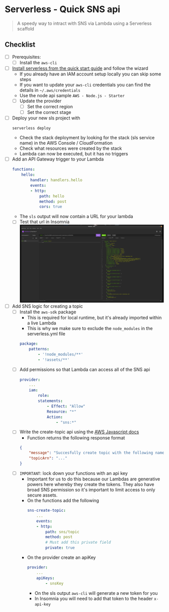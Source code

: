# Serverless - Quick SNS api

> A speedy way to intract with SNS via Lambda using a Serverless scaffold

## Checklist

* [ ] Prerequisites:
    * [ ] Install the `aws-cli`
* [ ] [Install serverless from the quick start guide](https://www.serverless.com/framework/docs/getting-started/) and follow the wizard
    * If you already have an IAM account setup locally you can skip some steps
    * If you want to update your `aws-cli` credentials you can find the details in `~/.aws/credentials`
    * Use the node api sample `AWS - Node.js - Starter`
    * [ ] Update the provider
        * [ ] Set the correct region
        * [ ] Set the correct stage
* [ ] Deploy your new sls project with 
    ```
    serverless deploy
    ```
    * Check the stack deployment by looking for the stack (sls service name) in the AWS Console / CloudFormation
    * Check what resources were created by the stack
    * Lambda can now be executed, but it has no triggers
* [ ] Add an API Gateway trigger to your Lambda
    ```yaml
    functions:
        hello:
            handler: handlers.hello
            events:
            - http:
                path: hello
                method: post
                cors: true
    ```
    * The `sls` output will now contain a URL for your lambda
    * [ ] Test that url in Insomnia
    ![insomnia-hello](./sns-api/assets/insomnia-hello.png)
* [ ] Add SNS logic for creating a topic
    * [ ] Install the `aws-sdk` package
        * This is required for local runtime, but it's already imported within a live Lambda
        * This is why we make sure to exclude the `node_modules` in the serverless.yml file
        ```yml
        package:
            patterns:
                - '!node_modules/**'
                - '!assets/**'
        ```
    * [ ] Add permissions so that Lambda can access all of the SNS api
        ```yml
        provider:
            ...
            iam: 
                role: 
                statements:
                    - Effect: "Allow"
                    Resource: "*"
                    Action:
                        - "sns:*"
        ```
    * [ ] Write the create-topic api using the [AWS Javascript docs](https://docs.aws.amazon.com/AWSJavaScriptSDK/latest/AWS/SNS.html#createTopic-property)
        * Function returns the following response format
        ```json
        {
            "message": "Succesfully create topic with the following name, {name}",
            "topicArn": "..."
        }
        ```
    * [ ] `IMPORTANT`: lock down your functions with an api key
        * Important for us to do this because our Lambdas are generative powers here whereby they create the tokens. They also have broad SNS permission so it's important to limit access to only secure assets.
        * On the functions add the following
            ```yml
            sns-create-topic:
                ...
                events:
                - http:
                    path: sns/topic
                    method: post
                    # Must add this private field
                    private: true
            ```
        * On the provider create an apiKey
            ```yml
            provider:
                ...
                apiKeys:
                    - snsKey
            ```
            * On the sls output `aws-cli` will generate a new token for you
            * In Insomnia you will need to add that token to the header `x-api-key`  
            
